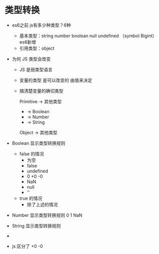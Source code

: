 # 类型转换

- es6之前 js有多少种类型？6种
  - 基本类型：string number boolean null undefined   （symbol Bigint）es6新增
  - 引用类型：object

- 为何 JS 类型会改变
  - JS 是弱类型语言
  - 变量的类型 是可以改变的 由值来决定
  - 搞清楚变量的确切类型
    
    Primitive -> 其他类型
       -   -> Boolean
       -   -> Number
       -   -> String

    Object -> 其他类型


- Boolean 显示类型转换规则
  - false 的情况
    - 为空
    - false
    - undefined
    - 0 +0 -0
    - NaN
    - null
    - ''
  - true 的情况
    - 除了上述的情况

- Number 显示类型转换规则
  0 1 NaN
   

- String 显示类型转换规则
  

- 



- js 区分了 +0  -0
   